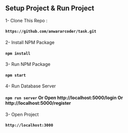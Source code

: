 ## Setup Project & Run Project
1- Clone This Repo :
#### `https://github.com/anwararcoder/task.git`

2- Install NPM Package
#### `npm install`

3- Run NPM Package
#### `npm start`

4- Run Database Server
#### `npm run server` Or Open http://localhost:5000/login Or http://localhost:5000/register

3- Open Project
#### `http://localhost:3000`
